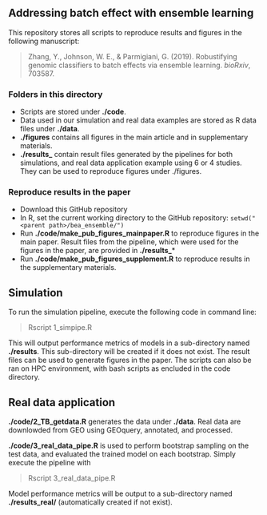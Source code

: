 ## Addressing batch effect with ensemble learning

This repository stores all scripts to reproduce results and figures in the following manuscript:

> Zhang, Y., Johnson, W. E., & Parmigiani, G. (2019). Robustifying genomic classifiers to batch effects via ensemble learning. *bioRxiv*, 703587.


### Folders in this directory
+ Scripts are stored under **./code**. 
+ Data used in our simulation and real data examples are stored as R data files under **./data**. 
+ **./figures** contains all figures in the main article and in supplementary materials. 
+ **./results_** contain result files generated by the pipelines for both simulations, and real data application example using 6 or 4 studies. They can be used to reproduce figures under ./figures.


### Reproduce results in the paper
+ Download this GitHub repository
+ In R, set the current working directory to the GitHub repository: ``setwd("<parent path>/bea_ensemble/")``
+ Run **./code/make_pub_figures_mainpaper.R** to reproduce figures in the main paper. Result files from the pipeline, which were used for the figures in the paper, are provided in **./results_***
+ Run **./code/make_pub_figures_supplement.R** to reproduce results in the supplementary materials.


## Simulation 
To run the simulation pipeline, execute the following code in command line:

> Rscript 1_simpipe.R <sample size per batch> <mean batch effect> <variance batch effect>

This will output performance metrics of models in a sub-directory named **./results**. This sub-directory will be created if it does not exist. The result files can be used to generate figures in the paper. The scripts can also be ran on HPC environment, with bash scripts as encluded in the code directory. 


## Real data application
**./code/2_TB_getdata.R** generates the data under **./data**. Real data are downlowded from GEO using GEOquery, annotated, and processed. 

**./code/3_real_data_pipe.R** is used to perform bootstrap sampling on the test data, and evaluated the trained model on each bootstrap. Simply execute the pipeline with

> Rscript 3_real_data_pipe.R

Model performance metrics will be output to a sub-directory named **./results_real/** (automatically created if not exist).
